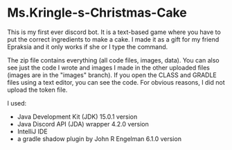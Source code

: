 # Ms.Kringle-s-Christmas-Cake
This is my first ever discord bot. It is a text-based game where you have to put the correct ingredients to make a cake. I made it as a gift for my friend Epraksia and it only works if she or I type the command. 

The zip file contains everything (all code files, images, data). You can also see just the code I wrote and images I made in the other uploaded files (images are in the "images" branch). If you open the CLASS and GRADLE files using a text editor, you can see the code. For obvious reasons, I did not upload the token file.

I used:
- Java Development Kit (JDK) 15.0.1 version
- Java Discord API (JDA) wrapper 4.2.0 version
- IntelliJ IDE
- a gradle shadow plugin by John R Engelman 6.1.0 version
